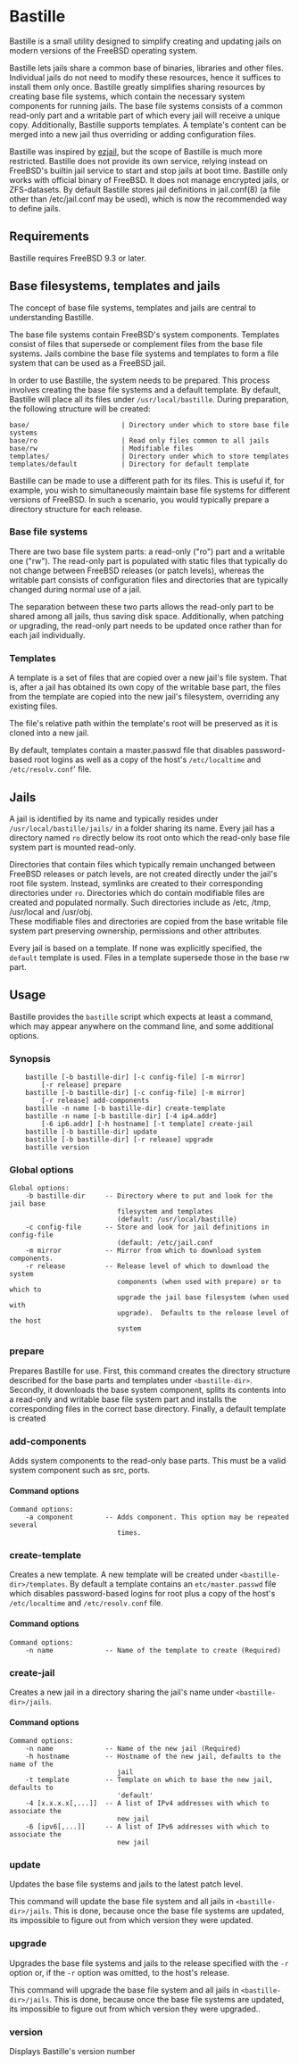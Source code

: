 # Bastille
Bastille is a small utility designed to simplify creating and updating jails on 
modern versions of the FreeBSD operating system. 

Bastille lets jails share a common base of binaries, libraries and other files.
Individual jails do not need to modify these resources, hence it suffices
to install them only once. Bastille greatly simplifies sharing resources by
creating base file systems, which contain the necessary system components for 
running jails.  The base file systems consists of a common read-only part and
a writable part of which every jail will receive a unique copy.  Additionally,
Bastille supports templates. A template's content can be merged into a new jail
thus overriding or adding configuration files.

Bastille was inspired by [ezjail](http://erdgeist.org/arts/software/ezjail/),
but the scope of Bastille is much more restricted. Bastille does not provide its 
own service, relying instead on FreeBSD's builtin jail service to start and stop 
jails at boot time. Bastille only works with official binary of FreeBSD. It does 
not manage encrypted jails, or ZFS-datasets.  By default Bastille stores jail 
definitions in jail.conf(8) (a file other than /etc/jail.conf may be used), 
which is now the recommended way to define jails. 

## Requirements
Bastille requires FreeBSD 9.3 or later.

## Base filesystems, templates and jails
The concept of base file systems, templates and jails are central to 
understanding Bastille. 

The base file systems contain FreeBSD's system components. Templates consist of
files that supersede or complement files from the base file systems. Jails 
combine the base file systems and templates to form a file system that can be 
used as a FreeBSD jail.

In order to use Bastille, the system needs to be prepared. This process
involves creating the  base file systems and a default template. By default, 
Bastille will place all its files under `/usr/local/bastille`. During 
preparation, the following structure will be created: 

```
base/                       | Directory under which to store base file systems
base/ro                     | Read only files common to all jails
base/rw                     | Modifiable files
templates/                  | Directory under which to store templates
templates/default           | Directory for default template
```

Bastille can be made to use a different path for its files. This is useful if, 
for example, you wish to simultaneously maintain base file systems for different 
versions of FreeBSD.  In such a scenario, you would typically prepare 
a directory structure for each release.

### Base file systems
There are two base file system parts: a read-only ("ro") part and a writable one 
("rw").  The read-only part is populated with static files that typically do not 
change between FreeBSD releases (or patch levels), whereas the writable part 
consists of configuration files and directories that are typically changed 
during normal use of a jail.

The separation between these two parts allows the read-only part to be shared
among all jails, thus saving disk space. Additionally, when patching or
upgrading, the read-only part needs to be updated once rather than for each
jail individually.

### Templates
A template is a set of files that are copied over a new jail's file system. That 
is, after a jail has obtained its own copy of the writable base part, the files 
from the template are copied into the new jail's filesystem, overriding any 
existing files. 

The file's relative path within the template's root will be preserved as it is 
cloned into a new jail.

By default, templates contain a master.passwd file that disables password-based 
root logins as well as a copy of the host's `/etc/localtime` and 
`/etc/resolv.conf`' file.

## Jails
A jail is identified by its name and typically resides under 
`/usr/local/bastille/jails/` in a folder sharing its name. Every jail has 
a directory named `ro` directly below its root onto which the read-only base 
file system part is mounted read-only. 

Directories that contain files which typically remain unchanged between FreeBSD 
releases or patch levels, are not created directly under the jail's root file 
system. Instead, symlinks are created to their corresponding directories  under 
`ro`.  Directories which do contain modifiable files are created and populated 
normally. Such directories include  as /etc, /tmp, /usr/local and /usr/obj.  
These modifiable files and directories are copied from the base writable file 
system part preserving ownership, permissions and other attributes.

Every jail is based on a template. If none was explicitly specified, the 
`default` template is used. Files in a template supersede those in the base rw 
part.

## Usage
Bastille provides the `bastille` script which expects at least a command, which 
may appear anywhere on the command line, and some additional options. 

### Synopsis
```
    bastille [-b bastille-dir] [-c config-file] [-m mirror]
        [-r release] prepare
    bastille [-b bastille-dir] [-c config-file] [-m mirror]
        [-r release] add-components
    bastille -n name [-b bastille-dir] create-template
    bastille -n name [-b bastille-dir] [-4 ip4.addr]
        [-6 ip6.addr] [-h hostname] [-t template] create-jail
    bastille [-b bastille-dir] update
    bastille [-b bastille-dir] [-r release] upgrade
    bastille version
```

### Global options
```
Global options:
    -b bastille-dir     -- Directory where to put and look for the jail base 
                           filesystem and templates 
                           (default: /usr/local/bastille)
    -c config-file      -- Store and look for jail definitions in config-file 
                           (default: /etc/jail.conf
    -m mirror           -- Mirror from which to download system components.
    -r release          -- Release level of which to download the system 
                           components (when used with prepare) or to which to 
                           upgrade the jail base filesystem (when used with 
                           upgrade).  Defaults to the release level of the host 
                           system
```

### prepare
Prepares Bastille for use. First, this command creates the directory structure 
described for the base parts and templates under `<bastille-dir>`.  Secondly, it 
downloads the base system component, splits its contents into a read-only and 
writable base file system part and installs the corresponding files in the 
correct base directory. Finally, a default template is created

### add-components
Adds system components to the read-only base parts. This must be a valid system 
component such as src, ports.

#### Command options
```
Command options:
    -a component        -- Adds component. This option may be repeated several
                           times.
```

### create-template
Creates a new template. A new template will be created under 
`<bastille-dir>/templates`. By default a template contains an 
`etc/master.passwd` file which disables password-based logins for root plus 
a copy of the host's `/etc/localtime` and `/etc/resolv.conf` file.

#### Command options
```
Command options:
    -n name             -- Name of the template to create (Required)
```

### create-jail
Creates a new jail in a directory sharing the jail's name under 
`<bastille-dir>/jails`.

#### Command options
```
Command options:
    -n name             -- Name of the new jail (Required)
    -h hostname         -- Hostname of the new jail, defaults to the name of the 
                           jail
    -t template         -- Template on which to base the new jail, defaults to 
                           'default'
    -4 [x.x.x.x[,...]]  -- A list of IPv4 addresses with which to associate the 
                           new jail
    -6 [ipv6[,...]]     -- A list of IPv6 addresses with which to associate the 
                           new jail
```

### update
Updates the base file systems and jails to the latest patch level. 

This command will update the base file system and all jails in 
`<bastille-dir>/jails`. This is done, because once the base file systems are 
updated, its impossible to figure out from which version they were updated.

### upgrade
Upgrades the base file systems and jails to the release specified with the `-r` 
option or, if the `-r` option was omitted, to the host's release.

This command will upgrade the base file system and all jails in 
`<bastille-dir>/jails`. This is done, because once the base file systems are 
updated, its impossible to figure out from which version they were upgraded..

### version
Displays Bastille's version number
